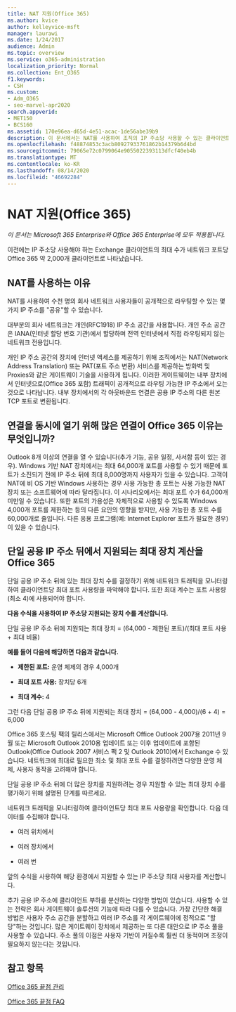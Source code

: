 ```yaml
---
title: NAT 지원(Office 365)
ms.author: kvice
author: kelleyvice-msft
manager: laurawi
ms.date: 1/24/2017
audience: Admin
ms.topic: overview
ms.service: o365-administration
localization_priority: Normal
ms.collection: Ent_O365
f1.keywords:
- CSH
ms.custom:
- Adm_O365
- seo-marvel-apr2020
search.appverid:
- MET150
- BCS160
ms.assetid: 170e96ea-d65d-4e51-acac-1de56abe39b9
description: 이 문서에서는 NAT를 사용하여 조직의 IP 주소당 사용할 수 있는 클라이언트 수를 대략화하는 방법에 대해 자세히 제공합니다.
ms.openlocfilehash: f48874853c3acb80927933761862b14379b6d4bd
ms.sourcegitcommit: 79065e72c0799064e9055022393113dfcf40eb4b
ms.translationtype: MT
ms.contentlocale: ko-KR
ms.lasthandoff: 08/14/2020
ms.locfileid: "46692284"
---
```

# <a name="nat-support-with-office-365"></a>NAT 지원(Office 365)

*이 문서는 Microsoft 365 Enterprise와 Office 365 Enterprise에 모두 적용됩니다.*

이전에는 IP 주소당 사용해야 하는 Exchange 클라이언트의 최대 수가 네트워크 포트당 Office 365 약 2,000개 클라이언트로 나타났습니다.
  
## <a name="why-use-nat"></a>NAT를 사용하는 이유

NAT를 사용하여 수천 명의 회사 네트워크 사용자들이 공개적으로 라우팅할 수 있는 몇 가지 IP 주소를 "공유"할 수 있습니다.
  
대부분의 회사 네트워크는 개인(RFC1918) IP 주소 공간을 사용합니다. 개인 주소 공간은 IANA(인터넷 할당 번호 기관)에서 할당하며 전역 인터넷에서 직접 라우팅되지 않는 네트워크 전용입니다.
  
개인 IP 주소 공간의 장치에 인터넷 액세스를 제공하기 위해 조직에서는 NAT(Network Address Translation) 또는 PAT(포트 주소 변환) 서비스를 제공하는 방화벽 및 Proxies와 같은 게이트웨이 기술을 사용하게 됩니다. 이러한 게이트웨이는 내부 장치에서 인터넷으로(Office 365 포함) 트래픽이 공개적으로 라우팅 가능한 IP 주소에서 오는 것으로 나타납니다. 내부 장치에서의 각 아웃바운드 연결은 공용 IP 주소의 다른 원본 TCP 포트로 변환됩니다. 
  
## <a name="why-do-you-need-to-have-so-many-connections-open-to-office-365-at-the-same-time"></a>연결을 동시에 열기 위해 많은 연결이 Office 365 이유는 무엇입니까?

Outlook 8개 이상의 연결을 열 수 있습니다(추가 기능, 공유 일정, 사서함 등이 있는 경우). Windows 기반 NAT 장치에서는 최대 64,000개 포트를 사용할 수 있기 때문에 포트가 소진되기 전에 IP 주소 뒤에 최대 8,000명까지 사용자가 있을 수 있습니다. 고객이 NAT에 비 OS 기반 Windows 사용하는 경우 사용 가능한 총 포트는 사용 가능한 NAT 장치 또는 소프트웨어에 따라 달라집니다. 이 시나리오에서는 최대 포트 수가 64,000개 미만일 수 있습니다. 또한 포트의 가용성은 자체적으로 사용할 수 있도록 Windows 4,000개 포트를 제한하는 등의 다른 요인의 영향을 받지만, 사용 가능한 총 포트 수를 60,000개로 줄입니다. 다른 응용 프로그램(예: Internet Explorer 포트가 필요한 경우)이 있을 수 있습니다.
  
## <a name="calculating-maximum-supported-devices-behind-a-single-public-ip-address-with-office-365"></a>단일 공용 IP 주소 뒤에서 지원되는 최대 장치 계산을 Office 365

단일 공용 IP 주소 뒤에 있는 최대 장치 수를 결정하기 위해 네트워크 트래픽을 모니터링하여 클라이언트당 최대 포트 사용량을 파악해야 합니다. 또한 최대 계수는 포트 사용량(최소 4)에 사용되어야 합니다. 
  
 **다음 수식을 사용하여 IP 주소당 지원되는 장치 수를 계산합니다.**
  
단일 공용 IP 주소 뒤에 지원되는 최대 장치 = (64,000 - 제한된 포트)/(최대 포트 사용 + 최대 비율)
  
 **예를 들어 다음에 해당하면 다음과 같습니다.**
  
- **제한된 포트:** 운영 체제의 경우 4,000개

- **최대 포트 사용:** 장치당 6개

- **최대 계수:** 4

그런 다음 단일 공용 IP 주소 뒤에 지원되는 최대 장치 = (64,000 - 4,000)/(6 + 4) = 6,000
  
Office 365 호스팅 팩의 릴리스에서는 Microsoft Office Outlook 2007용 2011년 9월 또는 Microsoft Outlook 2010용 업데이트 또는 이후 업데이트에 포함된 Outlook(Office Outlook 2007 서비스 팩 2 및 Outlook 2010)에서 Exchange 수 있습니다. 네트워크에 최대로 필요한 최소 및 최대 포트 수를 결정하려면 다양한 운영 체제, 사용자 동작을 고려해야 합니다.
  
단일 공용 IP 주소 뒤에 더 많은 장치를 지원하려는 경우 지원할 수 있는 최대 장치 수를 평가하기 위해 설명된 단계를 따르세요.
  
네트워크 트래픽을 모니터링하여 클라이언트당 최대 포트 사용량을 확인합니다. 다음 데이터를 수집해야 합니다.
  
- 여러 위치에서
    
- 여러 장치에서
    
- 여러 번
    
앞의 수식을 사용하여 해당 환경에서 지원할 수 있는 IP 주소당 최대 사용자를 계산합니다.
  
추가 공용 IP 주소에 클라이언트 부하를 분산하는 다양한 방법이 있습니다. 사용할 수 있는 전략은 회사 게이트웨이 솔루션의 기능에 따라 다를 수 있습니다. 가장 간단한 해결 방법은 사용자 주소 공간을 분할하고 여러 IP 주소를 각 게이트웨이에 정적으로 "할당"하는 것입니다. 많은 게이트웨이 장치에서 제공하는 또 다른 대안으로 IP 주소 풀을 사용할 수 있습니다. 주소 풀의 이점은 사용자 기반이 커질수록 훨씬 더 동적이며 조정이 필요하지 않는다는 것입니다.
  
## <a name="see-also"></a>참고 항목

[Office 365 끝점 관리](https://support.office.com/article/99cab9d4-ef59-4207-9f2b-3728eb46bf9a)
  
[Office 365 끝점 FAQ](https://support.office.com/article/d4088321-1c89-4b96-9c99-54c75cae2e6d)
